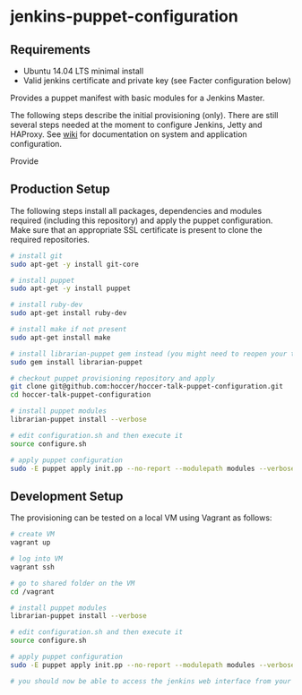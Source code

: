 jenkins-puppet-configuration
============================

## Requirements

* Ubuntu 14.04 LTS minimal install
* Valid jenkins certificate and private key (see Facter configuration below)

Provides a puppet manifest with basic modules for a Jenkins Master.

The following steps describe the initial provisioning (only). There are still several steps needed at the moment to configure Jenkins, Jetty and HAProxy. See [wiki](https://github.com/hoccer/jenkins-puppet-configuration/wiki) for documentation on system and application configuration.

Provide

## Production Setup

The following steps install all packages, dependencies and modules required (including this repository) and apply the puppet configuration. Make sure that an appropriate SSL certificate is present to clone the required repositories.

```bash
# install git
sudo apt-get -y install git-core

# install puppet
sudo apt-get -y install puppet

# install ruby-dev
sudo apt-get install ruby-dev

# install make if not present
sudo apt-get install make

# install librarian-puppet gem instead (you might need to reopen your terminal afterwards)
sudo gem install librarian-puppet

# checkout puppet provisioning repository and apply
git clone git@github.com:hoccer/hoccer-talk-puppet-configuration.git
cd hoccer-talk-puppet-configuration

# install puppet modules
librarian-puppet install --verbose

# edit configuration.sh and then execute it
source configure.sh

# apply puppet configuration
sudo -E puppet apply init.pp --no-report --modulepath modules --verbose
```

## Development Setup

The provisioning can be tested on a local VM using Vagrant as follows:

```bash
# create VM
vagrant up

# log into VM
vagrant ssh

# go to shared folder on the VM
cd /vagrant

# install puppet modules
librarian-puppet install --verbose

# edit configuration.sh and then execute it
source configure.sh

# apply puppet configuration
sudo -E puppet apply init.pp --no-report --modulepath modules --verbose

# you should now be able to access the jenkins web interface from your host system at https://127.0.0.1:8443
```
